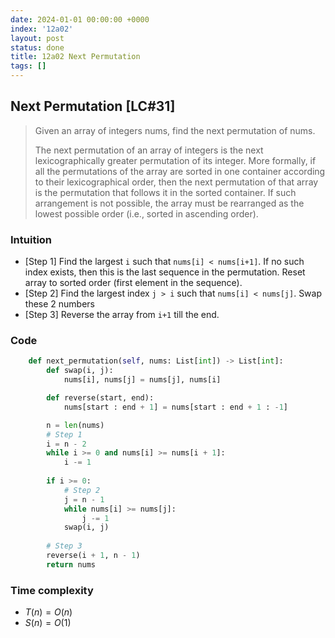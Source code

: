 ```yaml
---
date: 2024-01-01 00:00:00 +0000
index: '12a02'
layout: post
status: done
title: 12a02 Next Permutation
tags: []
---
```


## Next Permutation [LC#31]
> Given an array of integers nums, find the next permutation of nums.
>
> The next permutation of an array of integers is the next lexicographically greater permutation of its integer. More formally, if all the permutations of the array are sorted in one container according to their lexicographical order, then the next permutation of that array is the permutation that follows it in the sorted container. If such arrangement is not possible, the array must be rearranged as the lowest possible order (i.e., sorted in ascending order).

### Intuition
- [Step 1] Find the largest `i` such that `nums[i] < nums[i+1]`. If no such index exists, then this is the last sequence in the permutation. Reset array to sorted order (first element in the sequence).
- [Step 2] Find the largest index `j > i` such that `nums[i] < nums[j]`. Swap these 2 numbers
- [Step 3] Reverse the array from `i+1` till the end.

### Code
```python
    def next_permutation(self, nums: List[int]) -> List[int]:
        def swap(i, j):
            nums[i], nums[j] = nums[j], nums[i]

        def reverse(start, end):
            nums[start : end + 1] = nums[start : end + 1 : -1]

        n = len(nums)
        # Step 1
        i = n - 2
        while i >= 0 and nums[i] >= nums[i + 1]:
            i -= 1
            
        if i >= 0:
            # Step 2
            j = n - 1
            while nums[i] >= nums[j]:
                j -= 1
            swap(i, j)
        
        # Step 3
        reverse(i + 1, n - 1)
        return nums
```
### Time complexity
- $T(n) = O(n)$
- $S(n) = O(1)$
